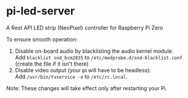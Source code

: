 # pi-led-server
A Rest API LED strip (NeoPixel) controller for Raspberry Pi Zero

To ensure smooth operation:
1. Disable on-board audio by blacklisting the audio kernel module:  
Add `blacklist snd_bcm2835` to `/etc/modprobe.d/snd-blacklist.conf` (create the file if it isn't there)
2. Disable video output (your pi will have to be headless):  
Add `/usr/bin/tvservice -o` to `/etc/rc.local`.

Note: These changes will take effect only after restarting your Pi.